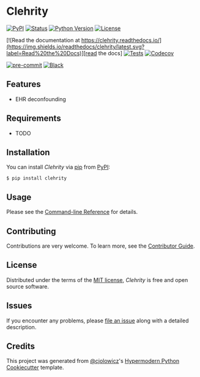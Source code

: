 # Clehrity

[![PyPI](https://img.shields.io/pypi/v/clehrity.svg)][pypi_]
[![Status](https://img.shields.io/pypi/status/clehrity.svg)][status]
[![Python Version](https://img.shields.io/pypi/pyversions/clehrity)][python version]
[![License](https://img.shields.io/pypi/l/clehrity)][license]

[![Read the documentation at https://clehrity.readthedocs.io/](https://img.shields.io/readthedocs/clehrity/latest.svg?label=Read%20the%20Docs)][read the docs]
[![Tests](https://github.com/blengerich/clehrity/workflows/Tests/badge.svg)][tests]
[![Codecov](https://codecov.io/gh/blengerich/clehrity/branch/main/graph/badge.svg)][codecov]

[![pre-commit](https://img.shields.io/badge/pre--commit-enabled-brightgreen?logo=pre-commit&logoColor=white)][pre-commit]
[![Black](https://img.shields.io/badge/code%20style-black-000000.svg)][black]

[pypi_]: https://pypi.org/project/clehrity/
[status]: https://pypi.org/project/clehrity/
[python version]: https://pypi.org/project/clehrity
[read the docs]: https://clehrity.readthedocs.io/
[tests]: https://github.com/blengerich/clehrity/actions?workflow=Tests
[codecov]: https://app.codecov.io/gh/blengerich/clehrity
[pre-commit]: https://github.com/pre-commit/pre-commit
[black]: https://github.com/psf/black

## Features

- EHR deconfounding

## Requirements

- TODO

## Installation

You can install _Clehrity_ via [pip] from [PyPI]:

```console
$ pip install clehrity
```

## Usage

Please see the [Command-line Reference] for details.

## Contributing

Contributions are very welcome.
To learn more, see the [Contributor Guide].

## License

Distributed under the terms of the [MIT license][license],
_Clehrity_ is free and open source software.

## Issues

If you encounter any problems,
please [file an issue] along with a detailed description.

## Credits

This project was generated from [@cjolowicz]'s [Hypermodern Python Cookiecutter] template.

[@cjolowicz]: https://github.com/cjolowicz
[pypi]: https://pypi.org/
[hypermodern python cookiecutter]: https://github.com/cjolowicz/cookiecutter-hypermodern-python
[file an issue]: https://github.com/blengerich/clehrity/issues
[pip]: https://pip.pypa.io/

<!-- github-only -->

[license]: https://github.com/blengerich/clehrity/blob/main/LICENSE
[contributor guide]: https://github.com/blengerich/clehrity/blob/main/CONTRIBUTING.md
[command-line reference]: https://clehrity.readthedocs.io/en/latest/usage.html
